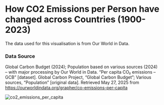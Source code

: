 # How CO2 Emissions per Person have changed across Countries (1900-2023)

The data used for this visualisation is from Our World in Data.

### Data Source
Global Carbon Budget (2024); Population based on various sources (2024) – with major processing by Our World in Data. “Per capita CO₂ emissions – GCB” [dataset]. Global Carbon Project, “Global Carbon Budget”; Various sources, “Population” [original data]. Retrieved May 27, 2025 from https://ourworldindata.org/grapher/co-emissions-per-capita

![co2_emissions_per_capita](https://github.com/user-attachments/assets/9da7855a-c8b3-40e4-b0f5-2663b1f73791)
